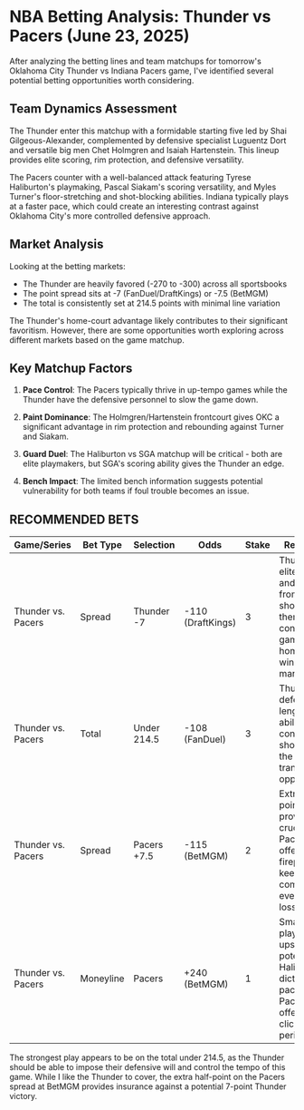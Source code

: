 # NBA Betting Analysis: Thunder vs Pacers (June 23, 2025)

After analyzing the betting lines and team matchups for tomorrow's Oklahoma City Thunder vs Indiana Pacers game, I've identified several potential betting opportunities worth considering.

## Team Dynamics Assessment

The Thunder enter this matchup with a formidable starting five led by Shai Gilgeous-Alexander, complemented by defensive specialist Luguentz Dort and versatile big men Chet Holmgren and Isaiah Hartenstein. This lineup provides elite scoring, rim protection, and defensive versatility.

The Pacers counter with a well-balanced attack featuring Tyrese Haliburton's playmaking, Pascal Siakam's scoring versatility, and Myles Turner's floor-stretching and shot-blocking abilities. Indiana typically plays at a faster pace, which could create an interesting contrast against Oklahoma City's more controlled defensive approach.

## Market Analysis

Looking at the betting markets:
- The Thunder are heavily favored (-270 to -300) across all sportsbooks
- The point spread sits at -7 (FanDuel/DraftKings) or -7.5 (BetMGM)
- The total is consistently set at 214.5 points with minimal line variation

The Thunder's home-court advantage likely contributes to their significant favoritism. However, there are some opportunities worth exploring across different markets based on the game matchup.

## Key Matchup Factors

1. **Pace Control**: The Pacers typically thrive in up-tempo games while the Thunder have the defensive personnel to slow the game down.

2. **Paint Dominance**: The Holmgren/Hartenstein frontcourt gives OKC a significant advantage in rim protection and rebounding against Turner and Siakam.

3. **Guard Duel**: The Haliburton vs SGA matchup will be critical - both are elite playmakers, but SGA's scoring ability gives the Thunder an edge.

4. **Bench Impact**: The limited bench information suggests potential vulnerability for both teams if foul trouble becomes an issue.

## RECOMMENDED BETS

| Game/Series | Bet Type | Selection | Odds | Stake | Reasoning |
|-------------|----------|-----------|------|-------|-----------|
| Thunder vs. Pacers | Spread | Thunder -7 | -110 (DraftKings) | 3 | Thunder's elite defense and scoring from SGA should allow them to control the game at home and win by margin |
| Thunder vs. Pacers | Total | Under 214.5 | -108 (FanDuel) | 3 | Thunder's defensive length and ability to control pace should limit the Pacers' transition opportunities |
| Thunder vs. Pacers | Spread | Pacers +7.5 | -115 (BetMGM) | 2 | Extra half-point provides crucial value; Pacers' offensive firepower keeps them competitive even in a loss |
| Thunder vs. Pacers | Moneyline | Pacers | +240 (BetMGM) | 1 | Small-value play on upset potential if Haliburton dictates pace and Pacers' offense clicks from perimeter |

The strongest play appears to be on the total under 214.5, as the Thunder should be able to impose their defensive will and control the tempo of this game. While I like the Thunder to cover, the extra half-point on the Pacers spread at BetMGM provides insurance against a potential 7-point Thunder victory.